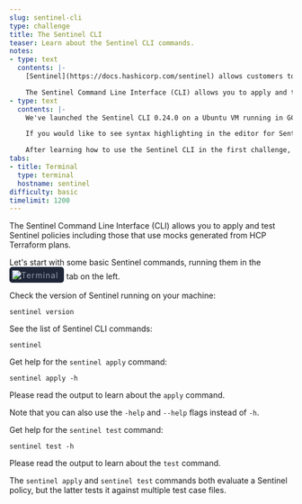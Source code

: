 ```yaml
---
slug: sentinel-cli
type: challenge
title: The Sentinel CLI
teaser: Learn about the Sentinel CLI commands.
notes:
- type: text
  contents: |-
    [Sentinel](https://docs.hashicorp.com/sentinel) allows customers to implement policy-as-code in the same way that Terraform implements infrastructure-as-code.

    The Sentinel Command Line Interface (CLI) allows you to apply and test Sentinel policies including those that use mocks generated from HCP Terraform and Terraform Enterprise plans.
- type: text
  contents: |-
    We've launched the Sentinel CLI 0.24.0 on a Ubuntu VM running in GCP so that you don't need to download or install it.

    If you would like to see syntax highlighting in the editor for Sentinel policies, we suggest selecting "ruby" in the language drop-down at the bottom of the editor.

    After learning how to use the Sentinel CLI in the first challenge, you will run a very simple policy in the second challenge.
tabs:
- title: Terminal
  type: terminal
  hostname: sentinel
difficulty: basic
timelimit: 1200
---
```

<style>
  v {
    display: inline-flex;
    color: white;
    background-color: rgb(17, 158, 111);
    align-items: center;
    justify-content: center;
    font-size: 14px;
    padding: 10px;
    border-radius: 2px;
    height: 24px;
  }
  t {
    display: inline-flex;
    border-radius: 5px;
    background-color: rgba(30,38,55,1);
    color: rgba(151,159,175,1);
    padding: 2px 10px 2px 5px;
    font-size: 14px;
    letter-spacing: 1.2px;
    justify-content: center;
    height: 24px;
    align-items: center;
  }
  t > a img {
    display: inline-block;
    max-height: 24px;
  }
  c {
    display: flex;
    justify-content: center;
    border-radius: 5px;
    background-color: black;
  }
  c > img {
    max-width: 200px;
    max-height: 200px;
  }
</style>

The Sentinel Command Line Interface (CLI) allows you to apply and test Sentinel policies including those that use mocks generated from HCP Terraform plans.

Let's start with some basic Sentinel commands, running them in the <t><img src="../assets/shell.png"/>Terminal</t> tab on the left.

Check the version of Sentinel running on your machine:
```
sentinel version
```

See the list of Sentinel CLI commands:
```
sentinel
```

Get help for the `sentinel apply` command:
```
sentinel apply -h
```
Please read the output to learn about the `apply` command.

Note that you can also use the `-help` and `--help` flags instead of `-h`.

Get help for the `sentinel test` command:
```
sentinel test -h
```
Please read the output to learn about the `test` command.

The `sentinel apply` and `sentinel test` commands both evaluate a Sentinel policy, but the latter tests it against multiple test case files.
